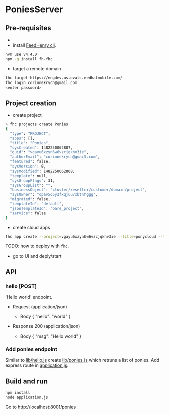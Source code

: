 # PoniesServer

## Pre-requisites
* 
* install [FeedHenry cli](https://github.com/feedhenry/fh-fhc).
```bash
nvm use v4.4.0 
npm -g install fh-fhc
```
* target a remote domain
```bash
fhc target https://engdev.us.evals.redhatmobile.com/
fhc login corinnekrych@gmail.com 
<enter password>
```

## Project creation
* create project
```bash
> fhc projects create Ponies 
{
  "type": "PROJECT",
  "apps": [],
  "title": "Ponies",
  "sysCreated": 1482250062807,
  "guid": "vgayu6xzyn6w6vzcjqkhv3ie",
  "authorEmail": "corinnekrych@gmail.com",
  "featured": false,
  "sysVersion": 0,
  "sysModified": 1482250062808,
  "template": null,
  "sysGroupFlags": 31,
  "sysGroupList": "",
  "businessObject": "cluster/reseller/customer/domain/project",
  "sysOwner": "opav5q5y2fxqjuu7xbtnhggg",
  "migrated": false,
  "templateId": "default",
  "jsonTemplateId": "bare_project",
  "service": false
}
```

* create cloud apps
```bash
fhc app create --project=vgayu6xzyn6w6vzcjqkhv3ie --title=ponycloud --type=cloud_nodejs --env=dev 
```
TODO: how to deploy with `fhc`.

* go to UI and deply/start

## API
### hello [POST] 

'Hello world' endpoint.

+ Request (application/json)
    + Body
            {
              "hello": "world"
            }

+ Response 200 (application/json)
    + Body
            {
              "msg": "Hello world"
            }
### Add ponies endpoint
Similar to [lib/hello.js](lib/hello.js) create [lib/ponies.js](lib/ponies.js) which retruns a list of ponies.
Add express route in [application.js](application.js).

## Build and run
```bash
npm install
node application.js
```
Go to http://localhost:8001/ponies